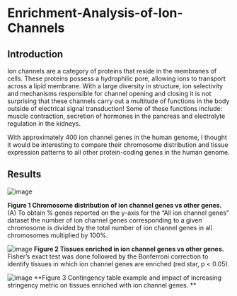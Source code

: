 # Enrichment-Analysis-of-Ion-Channels

## Introduction

Ion channels are a category of proteins that reside in the membranes of cells. These proteins possess a hydrophilic pore, allowing ions to transport across a lipid membrane. With a large diversity in structure, ion selectivity and mechanisms responsible for channel opening and closing it is not surprising that these channels carry out a multitude of functions in the body outside of electrical signal transduction! Some of these functions include: muscle contraction, secretion of hormones in the pancreas and electrolyte regulation in the kidneys. 

With approximately 400 ion channel genes in the human genome, I thought it would be interesting to compare their chromosome distribution and tissue expression patterns to all other protein-coding genes in the human genome. 

## Results

![image](https://user-images.githubusercontent.com/60348796/116829970-3560ed00-ab75-11eb-94f5-182bfc72acc2.png)

**Figure 1 Chromosome distribution of ion channel genes vs other genes.** (A) To obtain % genes reported on the y-axis for the “All ion channel genes” dataset the number of ion channel genes corresponding to a given chromosome is divided by the total number of ion channel genes in all chromosomes multiplied by 100%. 

![image](https://user-images.githubusercontent.com/60348796/116829987-59bcc980-ab75-11eb-8385-fec6cd7f9503.png)
**Figure 2 Tissues enriched in ion channel genes vs other genes.** Fisher’s exact test was done followed by the Bonferroni correction to identify tissues in which ion channel genes are enriched (red star, p < 0.05).

![image](https://user-images.githubusercontent.com/60348796/116829998-68a37c00-ab75-11eb-98e9-387baf354ada.png)
**Figure 3 Contingency table example and impact of increasing stringency metric on tissues enriched with ion channel genes. **
